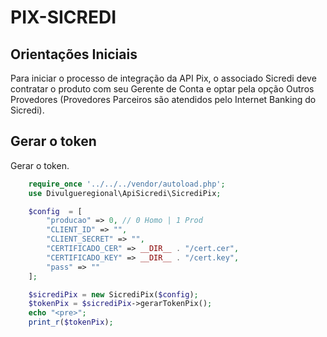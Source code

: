 # PIX-SICREDI

## Orientações Iniciais

Para iniciar o processo de integração da API Pix, o associado Sicredi deve contratar o produto com seu Gerente de Conta e optar pela opção Outros Provedores (Provedores Parceiros são atendidos pelo Internet Banking do Sicredi).

## Gerar o token

Gerar o token.

```php
    require_once '../../../vendor/autoload.php';
    use Divulgueregional\ApiSicredi\SicrediPix;

    $config  = [
        "producao" => 0, // 0 Homo | 1 Prod
        "CLIENT_ID" => "",
        "CLIENT_SECRET" => "",
        "CERTIFICADO_CER" => __DIR__ . "/cert.cer",
        "CERTIFICADO_KEY" => __DIR__ . "/cert.key",
        "pass" => ""
    ];

    $sicrediPix = new SicrediPix($config);
    $tokenPix = $sicrediPix->gerarTokenPix();
    echo "<pre>";
    print_r($tokenPix);
```
